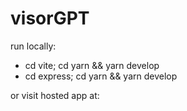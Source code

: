 # visorGPT

run locally:

- cd vite; cd yarn && yarn develop
- cd express; cd yarn && yarn develop

or visit hosted app at:
